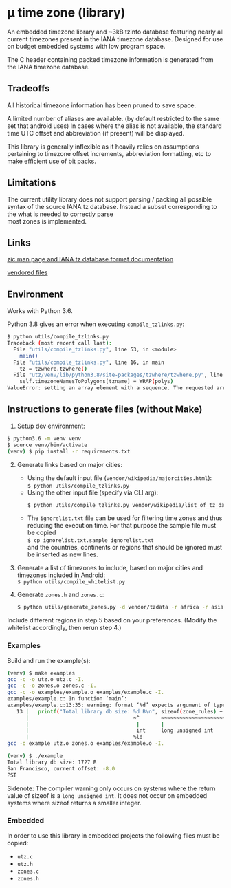 # μ time zone (library)

An embedded timezone library and ~3kB tzinfo database featuring nearly
all current timezones present in the IANA timezone database.
Designed for use on budget embedded systems with low program space.

The C header containing packed timezone information is generated from
the IANA timezone database.

## Tradeoffs

All historical timezone information has been pruned to save space.

A limited number of aliases are available. (by default restricted to the
same set that android uses) In cases where the alias is not available,
the standard time UTC offset and abbreviation (if present) will be
displayed.

This library is generally inflexible as it heavily relies on
assumptions pertaining to timezone offset increments, abbreviation
formatting, etc to make efficient use of bit packs.

## Limitations

The current utility library does not support parsing /
packing all possible syntax of the source IANA tz database.
Instead a subset corresponding to the what is needed to correctly parse  
most zones is implemented.

## Links

[zic man page and IANA tz database format documentation](https://linux.die.net/man/8/zic)

[vendored files](./vendor)

## Environment

Works with Python 3.6.

Python 3.8 gives an error when executing `compile_tzlinks.py`:
```bash
$ python utils/compile_tzlinks.py
Traceback (most recent call last):
  File "utils/compile_tzlinks.py", line 53, in <module>
    main()
  File "utils/compile_tzlinks.py", line 16, in main
    tz = tzwhere.tzwhere()
  File "utz/venv/lib/python3.8/site-packages/tzwhere/tzwhere.py", line 62, in __init__
    self.timezoneNamesToPolygons[tzname] = WRAP(polys)
ValueError: setting an array element with a sequence. The requested array has an inhomogeneous shape after 2 dimensions. The detected shape was (1, 2) + inhomogeneous part.
```

## Instructions to generate files (without Make)

1. Setup dev environment:

```bash
$ python3.6 -m venv venv
$ source venv/bin/activate
(venv) $ pip install -r requirements.txt
```

2. Generate links based on major cities:

   - Using the default input file (`vendor/wikipedia/majorcities.html`): \
   `$ python utils/compile_tzlinks.py`
   - Using the other input file (specify via CLI arg):
     ```bash
     $ python utils/compile_tzlinks.py vendor/wikipedia/list_of_tz_database_time_zones.html
     ```
   - The `ignorelist.txt` file can be used for filtering time zones and thus
     reducing the execution time. For that purpose the sample file must be copied \
     `$ cp ignorelist.txt.sample ignorelist.txt` \
     and the countries, continents or regions that should be ignored must be
     inserted as new lines.
3. Generate a list of timezones to include, based on major cities and timezones included in Android:  
   `$ python utils/compile_whitelist.py`
4. Generate `zones.h` and `zones.c`:
   ```bash
   $ python utils/generate_zones.py -d vendor/tzdata -r africa -r asia -r australasia -r backward -r europe -r northamerica -r pacificnew -r southamerica -w whitelist.txt -i majorcities
   ```

Include different regions in step 5 based on your preferences.
(Modify the whitelist accordingly, then rerun step 4.)

### Examples

Build and run the example(s):

```bash
(venv) $ make examples
gcc -c -o utz.o utz.c -I.
gcc -c -o zones.o zones.c -I.
gcc -c -o examples/example.o examples/example.c -I.
examples/example.c: In function ‘main’:
examples/example.c:13:35: warning: format ‘%d’ expects argument of type ‘int’, but argument 2 has type ‘long unsigned int’ [-Wformat=]
   13 |   printf("Total library db size: %d B\n", sizeof(zone_rules) + sizeof(zone_abrevs) + sizeof(zone_defns) + sizeof(zone_names));
      |                                  ~^       ~~~~~~~~~~~~~~~~~~~~~~~~~~~~~~~~~~~~~~~~~~~~~~~~~~~~~~~~~~~~~~~~~~~~~~~~~~~~~~~~~~
      |                                   |       |
      |                                   int     long unsigned int
      |                                  %ld
gcc -o example utz.o zones.o examples/example.o -I.

(venv) $ ./example
Total library db size: 1727 B
San Francisco, current offset: -8.0
PST
```

Sidenote: The compiler warning only occurs on systems where the return value of
sizeof is a `long unsigned int`. It does not occur on embedded systems where
sizeof returns a smaller integer.

### Embedded

In order to use this library in embedded projects the following files must be
copied:
- `utz.c`
- `utz.h`
- `zones.c`
- `zones.h`
